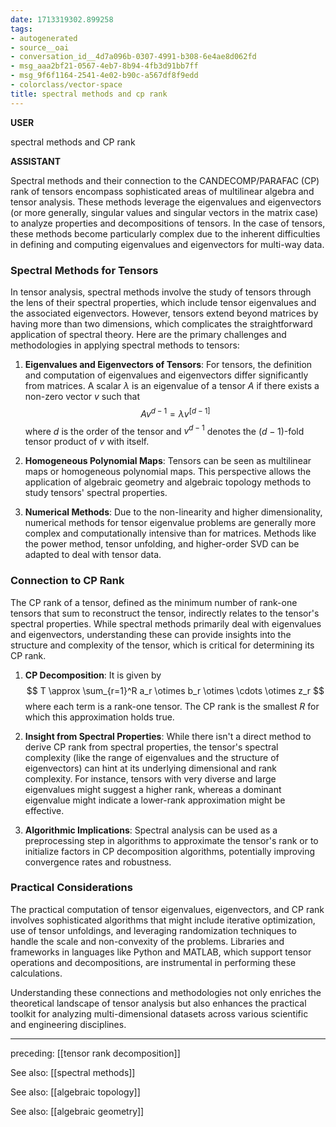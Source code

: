 ```yaml
---
date: 1713319302.899258
tags:
- autogenerated
- source__oai
- conversation_id__4d7a096b-0307-4991-b308-6e4ae8d062fd
- msg_aaa2bf21-0567-4eb7-8b94-4fb3d91bb7ff
- msg_9f6f1164-2541-4e02-b90c-a567df8f9edd
- colorclass/vector-space
title: spectral methods and cp rank
---
```


**USER**

spectral methods and CP rank


**ASSISTANT**

Spectral methods and their connection to the CANDECOMP/PARAFAC (CP) rank of tensors encompass sophisticated areas of multilinear algebra and tensor analysis. These methods leverage the eigenvalues and eigenvectors (or more generally, singular values and singular vectors in the matrix case) to analyze properties and decompositions of tensors. In the case of tensors, these methods become particularly complex due to the inherent difficulties in defining and computing eigenvalues and eigenvectors for multi-way data.

### Spectral Methods for Tensors

In tensor analysis, spectral methods involve the study of tensors through the lens of their spectral properties, which include tensor eigenvalues and the associated eigenvectors. However, tensors extend beyond matrices by having more than two dimensions, which complicates the straightforward application of spectral theory. Here are the primary challenges and methodologies in applying spectral methods to tensors:

1. **Eigenvalues and Eigenvectors of Tensors**: For tensors, the definition and computation of eigenvalues and eigenvectors differ significantly from matrices. A scalar $\lambda$ is an eigenvalue of a tensor $A$ if there exists a non-zero vector $v$ such that
   $$
   A v^{d-1} = \lambda v^{[d-1]}
   $$
   where $d$ is the order of the tensor and $v^{d-1}$ denotes the $(d-1)$-fold tensor product of $v$ with itself.

2. **Homogeneous Polynomial Maps**: Tensors can be seen as multilinear maps or homogeneous polynomial maps. This perspective allows the application of algebraic geometry and algebraic topology methods to study tensors' spectral properties.

3. **Numerical Methods**: Due to the non-linearity and higher dimensionality, numerical methods for tensor eigenvalue problems are generally more complex and computationally intensive than for matrices. Methods like the power method, tensor unfolding, and higher-order SVD can be adapted to deal with tensor data.

### Connection to CP Rank

The CP rank of a tensor, defined as the minimum number of rank-one tensors that sum to reconstruct the tensor, indirectly relates to the tensor's spectral properties. While spectral methods primarily deal with eigenvalues and eigenvectors, understanding these can provide insights into the structure and complexity of the tensor, which is critical for determining its CP rank.

1. **CP Decomposition**: It is given by
   $$
   T \approx \sum_{r=1}^R a_r \otimes b_r \otimes \cdots \otimes z_r
   $$
   where each term is a rank-one tensor. The CP rank is the smallest $R$ for which this approximation holds true.

2. **Insight from Spectral Properties**: While there isn't a direct method to derive CP rank from spectral properties, the tensor's spectral complexity (like the range of eigenvalues and the structure of eigenvectors) can hint at its underlying dimensional and rank complexity. For instance, tensors with very diverse and large eigenvalues might suggest a higher rank, whereas a dominant eigenvalue might indicate a lower-rank approximation might be effective.

3. **Algorithmic Implications**: Spectral analysis can be used as a preprocessing step in algorithms to approximate the tensor's rank or to initialize factors in CP decomposition algorithms, potentially improving convergence rates and robustness.

### Practical Considerations

The practical computation of tensor eigenvalues, eigenvectors, and CP rank involves sophisticated algorithms that might include iterative optimization, use of tensor unfoldings, and leveraging randomization techniques to handle the scale and non-convexity of the problems. Libraries and frameworks in languages like Python and MATLAB, which support tensor operations and decompositions, are instrumental in performing these calculations.

Understanding these connections and methodologies not only enriches the theoretical landscape of tensor analysis but also enhances the practical toolkit for analyzing multi-dimensional datasets across various scientific and engineering disciplines.


---

preceding: [[tensor rank decomposition]]

See also: [[spectral methods]]


See also: [[algebraic topology]]


See also: [[algebraic geometry]]